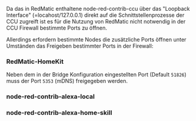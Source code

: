 Da das in RedMatic enthaltene node-red-contrib-ccu über das "Loopback Interface" (=locahost/127.0.0.1) direkt auf die Schnittstellenprozesse der CCU zugreift ist es für die Nutzung von RedMatic nicht notwendig in der CCU Firewall bestimmte Ports zu öffnen. 

Allerdings erfordern bestimmte Nodes die zusätzliche Ports öffnen unter Umständen das Freigeben bestimmter Ports in der Firewall:

### RedMatic-HomeKit

Neben dem in der Bridge Konfiguration eingestellten Port (Default `51826`) muss der Port `5353` (mDNS) freigegeben werden.

### node-red-contrib-alexa-local

### node-red-contrib-alexa-home-skill


